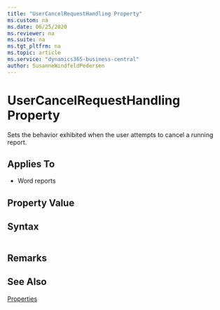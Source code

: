 ```yaml
---
title: "UserCancelRequestHandling Property"
ms.custom: na
ms.date: 06/25/2020
ms.reviewer: na
ms.suite: na
ms.tgt_pltfrm: na
ms.topic: article
ms.service: "dynamics365-business-central"
author: SusanneWindfeldPedersen
---
```


# UserCancelRequestHandling Property

Sets the behavior exhibited when the user attempts to cancel a running report.

## Applies To  

- Word reports

## Property Value   
 
## Syntax
```

```

## Remarks  

## See Also  

[Properties](devenv-properties.md) 